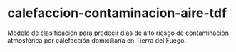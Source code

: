 # calefaccion-contaminacion-aire-tdf
Modelo de clasificación para predecir días de alto riesgo de contaminación atmosférica por calefacción domiciliaria en Tierra del Fuego.
